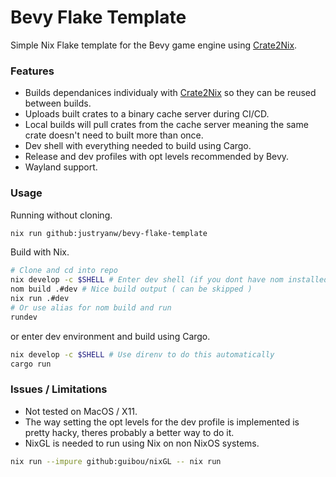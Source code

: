 # Bevy Flake Template
Simple Nix Flake template for the Bevy game engine using [Crate2Nix](https://github.com/nix-community/crate2nix).

### Features
- Builds dependanices individualy with [Crate2Nix](https://github.com/nix-community/crate2nix) so they can be reused between builds.
- Uploads built crates to a binary cache server during CI/CD.
- Local builds will pull crates from the cache server meaning the same crate doesn't need to built more than once.
- Dev shell with everything needed to build using Cargo.
- Release and dev profiles with opt levels recommended by Bevy.
- Wayland support.

### Usage

Running without cloning.
```bash
nix run github:justryanw/bevy-flake-template
```

Build with Nix.
```bash
# Clone and cd into repo
nix develop -c $SHELL # Enter dev shell (if you dont have nom installed)
nom build .#dev # Nice build output ( can be skipped )
nix run .#dev
# Or use alias for nom build and run
rundev
```

or enter dev environment and build using Cargo.
```bash
nix develop -c $SHELL # Use direnv to do this automatically
cargo run
```

### Issues / Limitations

- Not tested on MacOS / X11.
- The way setting the opt levels for the dev profile is implemented is pretty hacky, theres probably a better way to do it.
- NixGL is needed to run using Nix on non NixOS systems.
```bash
nix run --impure github:guibou/nixGL -- nix run
```